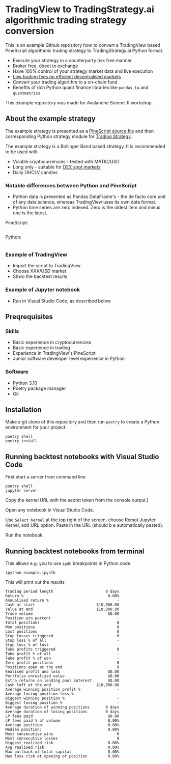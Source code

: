 # TradingView to TradingStrategy.ai algorithmic trading strategy conversion

This is an example Github repository how to convert a TradingView based PineScript algorithmic 
trading strategy to TradingStrategy.ai Python format.

- Execute your strategy in a counterparty risk free manner 
- Broker free, direct to exchange
- Have 100% control of your strategy market data and live execution
- [Low trading fees on efficient decentralised markets](https://tradingstrategy.ai/blog/most-efficient-market-is-on-a-public-blockchain-and-decentralised)
- Convert your trading algorithm to a on-chain fund
- Benefits of rich Python quant finance libraries like `pandas_ta` and `quantmetrics`

This example repository was made for Avalanche Summit II workshop.

## About the example strategy

The example strategy is presented as a [PineScript source file](./bollinger_band_example_tradingview_strategy.pine) 
and then corresponding Python strategy module for [Trading Strategy](https://tradingstrategy.ai/docs/).

The example strategy is a Bollinger Band based strategy. 
It is recommended to be used with

- Volatile cryptocurrencies - tested with MATIC/USD
- Long only - suitable for [DEX spot markets](https://tradingstrategy.ai/glossary/spot-market)
- Daily OHCLV candles

### Notable differences between Python and PineScript

- Python data is presented as Pandas DataFrame's - the de facto core unit of any data science,
  whereas TradingView uses its own data format.
- Python time series are zero indexed. Zero is the oldest item and minus one is the latest.

PineScript:

```pinescript

```

Python:

```python

```

### Example of TradingView

- Import the script to TradingView
- Choose XXX/USD market
- Shwo the backtest results

### Example of Jupyter notebook

- Run in Visual Studio Code, as described below

## Preqrequisites

### Skills

- Basic experience in cryptocurrencies
- Basic experience in trading
- Experience in TradingView's PineScript
- Junior software developer level experience in Python

### Software 

- Python 3.10
- Poetry package manager
- Git

## Installation

Make a git clone of this repository and then run `poetry` to create a Python environment for your project.

```shell
poetry shell
poetry install
```

## Running backtest notebooks with Visual Studio Code

First start a server from command line

```shell
poetry shell
jupyter server 
```

Copy the kernel URL with the secret token from the console output.] 

Open any notebook in Visual Studio Code.

Use `Select Kernel` at the top right of the screen, choose Remot Jupyter Kernel, add URL option.
Paste in the URL  (should b e automatically pasted).

Run the notebook.

## Running backtest notebooks from terminal

This allows e.g. you to use `ipdb` breakpoints in Python code. 

```shell
ipython example.ipynlb
```

This will print out the results

```
Trading period length                       0 days
Return %                                     0.00%
Annualised return %                              -
Cash at start                           $10,000.00
Value at end                            $10,000.00
Trade volume                                 $0.00
Position win percent                             -
Total positions                                  0
Won positions                                    0
Lost positions                                   0
Stop losses triggered                            0
Stop loss % of all                               -
Stop loss % of lost                              -
Take profits triggered                           0
Take profit % of all                             -
Take profit % of won                             -
Zero profit positions                            0
Positions open at the end                        0
Realised profit and loss                     $0.00
Portfolio unrealised value                   $0.00
Extra returns on lending pool interest       $0.00
Cash left at the end                    $10,000.00
Average winning position profit %                -
Average losing position loss %                   -
Biggest winning position %                       -
Biggest losing position %                        -
Average duration of winning positions       0 days
Average duration of losing positions        0 days
LP fees paid                                 $0.00
LP fees paid % of volume                     0.00%
Average position:                            0.00%
Median position:                             0.00%
Most consecutive wins                            0
Most consecutive losses                          0
Biggest realized risk                        0.00%
Avg realised risk                            0.00%
Max pullback of total capital                0.00%
Max loss risk at opening of position         0.00%
```
